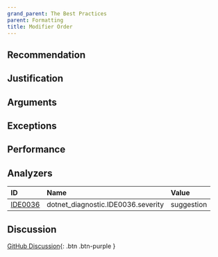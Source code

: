 ```yaml
---
grand_parent: The Best Practices
parent: Formatting
title: Modifier Order
---
```


## Recommendation

## Justification

## Arguments

## Exceptions

## Performance

## Analyzers

| ID | Name | Value
|:-|:-|:-|
| [IDE0036][1] | dotnet_diagnostic.IDE0036.severity | suggestion |

[1]: https://docs.microsoft.com/visualstudio/ide/editorconfig-language-conventions?#csharp_preferred_modifier_order

## Discussion

[GitHub Discussion](){: .btn .btn-purple }

